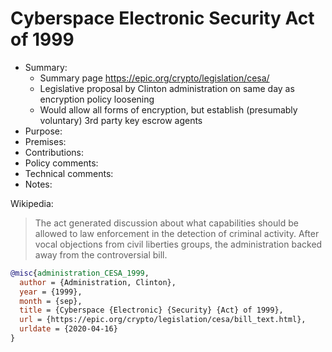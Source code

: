# Cyberspace Electronic Security Act of 1999

- Summary:
  - Summary page https://epic.org/crypto/legislation/cesa/
  - Legislative proposal by Clinton administration on same day as encryption policy loosening
  - Would allow all forms of encryption, but establish (presumably voluntary) 3rd party key escrow agents
- Purpose:
- Premises:
- Contributions:
- Policy comments:
- Technical comments:
- Notes:

Wikipedia:
>The act generated discussion about what capabilities should be allowed to law enforcement in the detection of criminal
activity. After vocal objections from civil liberties groups, the administration backed away from the controversial
bill.

```bib
@misc{administration_CESA_1999,
  author = {Administration, Clinton},
  year = {1999},
  month = {sep},
  title = {Cyberspace {Electronic} {Security} {Act} of 1999},
  url = {https://epic.org/crypto/legislation/cesa/bill_text.html},
  urldate = {2020-04-16}
}
```
